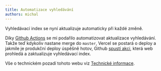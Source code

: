 ```yaml
---
title: Automatizace vyhledávání
authors: michal
---
```


Vyhledávací index se nyní aktualizuje automaticky při každé změně.

<!--truncate-->

Díky [Github Actions](https://github.com/features/actions) se mi podařilo automatizovat aktualizace vyhledávání. Takže teď kdykoliv nastane merge do `master`, Vercel se postará o deploy a jakmile je produkční deploy úspěšně hotov, Github [spustí akci](https://github.com/michalsanger/skolavareni.fcmg.cz/actions/workflows/search-refresh.yml), která web prohledá a zaktualizuje vyhledávací index.

Vše o technickém pozadí tohoto webu viz [Technické informace](/technicke-informace).
